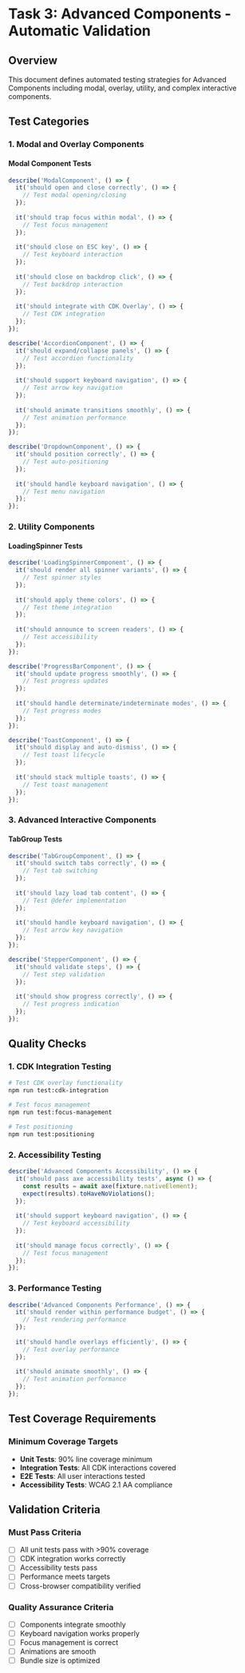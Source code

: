 # Task 3: Advanced Components - Automatic Validation

## Overview

This document defines automated testing strategies for Advanced Components including modal, overlay, utility, and complex interactive components.

## Test Categories

### 1. Modal and Overlay Components

#### Modal Component Tests
```typescript
describe('ModalComponent', () => {
  it('should open and close correctly', () => {
    // Test modal opening/closing
  });
  
  it('should trap focus within modal', () => {
    // Test focus management
  });
  
  it('should close on ESC key', () => {
    // Test keyboard interaction
  });
  
  it('should close on backdrop click', () => {
    // Test backdrop interaction
  });
  
  it('should integrate with CDK Overlay', () => {
    // Test CDK integration
  });
});

describe('AccordionComponent', () => {
  it('should expand/collapse panels', () => {
    // Test accordion functionality
  });
  
  it('should support keyboard navigation', () => {
    // Test arrow key navigation
  });
  
  it('should animate transitions smoothly', () => {
    // Test animation performance
  });
});

describe('DropdownComponent', () => {
  it('should position correctly', () => {
    // Test auto-positioning
  });
  
  it('should handle keyboard navigation', () => {
    // Test menu navigation
  });
});
```

### 2. Utility Components

#### LoadingSpinner Tests
```typescript
describe('LoadingSpinnerComponent', () => {
  it('should render all spinner variants', () => {
    // Test spinner styles
  });
  
  it('should apply theme colors', () => {
    // Test theme integration
  });
  
  it('should announce to screen readers', () => {
    // Test accessibility
  });
});

describe('ProgressBarComponent', () => {
  it('should update progress smoothly', () => {
    // Test progress updates
  });
  
  it('should handle determinate/indeterminate modes', () => {
    // Test progress modes
  });
});

describe('ToastComponent', () => {
  it('should display and auto-dismiss', () => {
    // Test toast lifecycle
  });
  
  it('should stack multiple toasts', () => {
    // Test toast management
  });
});
```

### 3. Advanced Interactive Components

#### TabGroup Tests
```typescript
describe('TabGroupComponent', () => {
  it('should switch tabs correctly', () => {
    // Test tab switching
  });
  
  it('should lazy load tab content', () => {
    // Test @defer implementation
  });
  
  it('should handle keyboard navigation', () => {
    // Test arrow key navigation
  });
});

describe('StepperComponent', () => {
  it('should validate steps', () => {
    // Test step validation
  });
  
  it('should show progress correctly', () => {
    // Test progress indication
  });
});
```

## Quality Checks

### 1. CDK Integration Testing
```bash
# Test CDK overlay functionality
npm run test:cdk-integration

# Test focus management
npm run test:focus-management

# Test positioning
npm run test:positioning
```

### 2. Accessibility Testing
```typescript
describe('Advanced Components Accessibility', () => {
  it('should pass axe accessibility tests', async () => {
    const results = await axe(fixture.nativeElement);
    expect(results).toHaveNoViolations();
  });
  
  it('should support keyboard navigation', () => {
    // Test keyboard accessibility
  });
  
  it('should manage focus correctly', () => {
    // Test focus management
  });
});
```

### 3. Performance Testing
```typescript
describe('Advanced Components Performance', () => {
  it('should render within performance budget', () => {
    // Test rendering performance
  });
  
  it('should handle overlays efficiently', () => {
    // Test overlay performance
  });
  
  it('should animate smoothly', () => {
    // Test animation performance
  });
});
```

## Test Coverage Requirements

### Minimum Coverage Targets
- **Unit Tests**: 90% line coverage minimum
- **Integration Tests**: All CDK interactions covered
- **E2E Tests**: All user interactions tested
- **Accessibility Tests**: WCAG 2.1 AA compliance

## Validation Criteria

### Must Pass Criteria
- [ ] All unit tests pass with >90% coverage
- [ ] CDK integration works correctly
- [ ] Accessibility tests pass
- [ ] Performance meets targets
- [ ] Cross-browser compatibility verified

### Quality Assurance Criteria
- [ ] Components integrate smoothly
- [ ] Keyboard navigation works properly
- [ ] Focus management is correct
- [ ] Animations are smooth
- [ ] Bundle size is optimized
